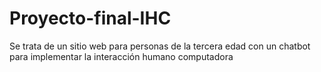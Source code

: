 # Proyecto-final-IHC
Se trata de un sitio web para personas de la tercera edad con un chatbot para implementar la interacción humano computadora
